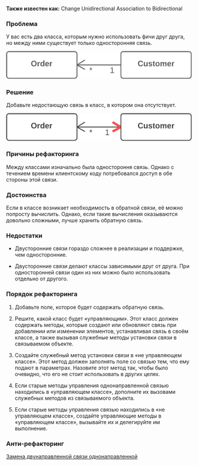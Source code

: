 **Также известен как:** Change Unidirectional Association to Bidirectional

### Проблема
У вас есть два класса, которым нужно использовать фичи друг друга, но между ними существует только односторонняя связь.

![](../images/CUATB_TRUBLE.png)

### Решение
Добавьте недостающую связь в класс, в котором она отсутствует.

![](../images/CUATB.png)

### Причины рефакторинга
Между классами изначально была одностороння связь. Однако с течением времени клиентскому коду потребовался доступ в обе стороны этой связи.

### Достоинства
Если в классе возникает необходимость в обратной связи, её можно попросту вычислить. Однако, если такие вычисления оказываются довольно сложными, лучше хранить обратную связь.

### Недостатки
- Двусторонние связи гораздо сложнее в реализации и поддержке, чем односторонние.
    
- Двусторонние связи делают классы зависимыми друг от друга. При односторонней связи один из них можно было использовать отдельно от другого.
    

### Порядок рефакторинга
1. Добавьте поле, которое будет содержать обратную связь.
    
2. Решите, какой класс будет «управляющим». Этот класс должен содержать методы, которые создают или обновляют связь при добавлении или изменении элементов, устанавливая связь в своём классе, а также вызывая служебные методы установки связи в связываемом объекте.
    
3. Создайте служебный метод установки связи в «не управляющем классе». Этот метод должен заполнять поле со связью тем, что ему подают в параметрах. Назовите этот метод так, чтобы было очевидно, что его не стоит использовать в других целях.
    
4. Если старые методы управления однонаправленной связью находились в «управляющем классе», дополните их вызовами служебных методов из связываемого объекта.
    
5. Если старые методы управления связью находились в «не управляющем классе», создайте управляющие методы в «управляющем классе», вызывайте их и делегируйте им выполнение.

### Анти-рефакторинг
[Замена двунаправленной связи однонаправленной](https://refactoring.guru/ru/change-bidirectional-association-to-unidirectional)
